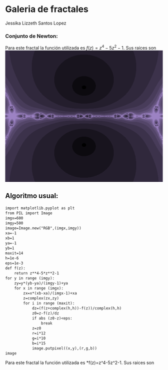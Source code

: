 # Galeria de fractales 
Jessika Lizzeth Santos Lopez 

### Conjunto de Newton:
Para este fractal la función utilizada es $f(z)=z^4-5z^2-1$. Sus raices son 
![Nombre de la imagenl](https://raw.githubusercontent.com/JessiLiz/JessiLiz.github.io/master/newton.png)
## Algoritmo usual:
````
import matplotlib.pyplot as plt
from PIL import Image
imgx=600
imgy=500
image=Image.new("RGB",(imgx,imgy))
xa=-1
xb=1
ya=-1
yb=1
maxit=14
h=1e-6
eps=1e-3
def f(z):
    return z**4-5*z**2-1
for y in range (imgy):
    zy=y*(yb-ya)/(imgy-1)+ya
    for x in range (imgx):
        zx=x*(xb-xa)/(imgx-1)+xa
        z=complex(zx,zy)
        for i in range (maxit):
            dz=(f(z+complex(h,h))-f(z))/complex(h,h)
            z0=z-f(z)/dz
            if abs (z0-z)<eps:
                break
            z=z0
            r=i*12
            g=i*10
            b=i*15
            image.putpixel((x,y),(r,g,b))
image
````
Para este fractal la función utilizada es *f(z)=z^4-5z^2-1. Sus raices son 

